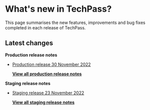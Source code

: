 # What's new in TechPass?

This page summarises the new features, improvements and bug fixes completed in each release of TechPass.

## Latest changes

**Production release notes**
- [Production release 30 November 2022](whats-new/production-release-notes?id=production-release-30-november-2022)


  [**View all production release notes**](/whats-new/production-release-notes)

**Staging release notes**
- [Staging release 23 November 2022](whats-new/staging-release-notes?id=staging-release-23-november-2022)


  [**View all staging release notes**](/whats-new/staging-release-notes)

